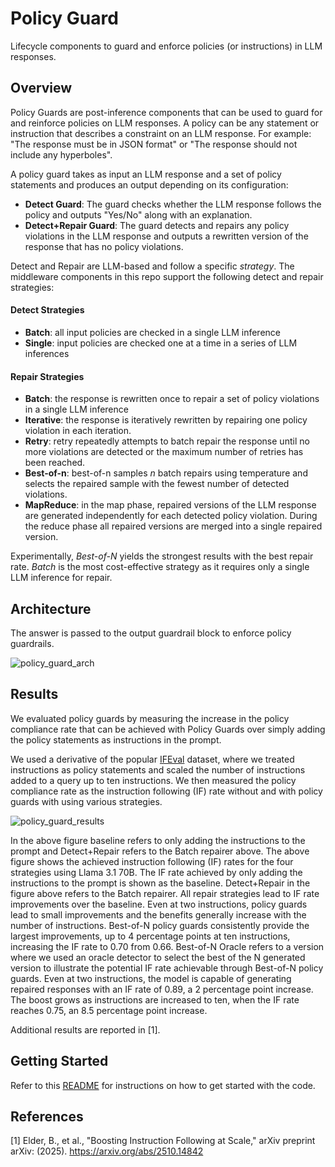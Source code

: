 # Policy Guard
Lifecycle components to guard and enforce policies (or instructions) in LLM responses.


## Overview
Policy Guards are post-inference components that can be used to guard for and reinforce policies on LLM responses. A policy can be any statement or instruction that describes a constraint on an LLM response. For example: "The response must be in JSON format" or "The response should not include any hyperboles".

A policy guard takes as input an LLM response and a set of policy statements and produces an output depending on its configuration:

- **Detect Guard**: The guard checks whether the LLM response follows the policy and outputs "Yes/No" along with an explanation.
- **Detect+Repair Guard**: The guard detects and repairs any policy violations in the LLM response and outputs a rewritten version of the response that has no policy violations.

Detect and Repair are LLM-based and follow a specific _strategy_. The middleware components in this repo support the following detect and repair strategies:

#### Detect Strategies
- **Batch**: all input policies are checked in a single LLM inference
- **Single**: input policies are checked one at a time in a series of LLM inferences

#### Repair Strategies
- **Batch**: the response is rewritten once to repair a set of policy violations in a single LLM inference
- **Iterative**: the response is iteratively rewritten by repairing one policy violation in each iteration.
- **Retry**: retry repeatedly attempts to batch repair the response until no more violations are detected or the maximum number of retries has been reached.
- **Best-of-n**: best-of-n samples _n_ batch repairs using temperature and selects the repaired sample with the fewest number of detected violations.
- **MapReduce**: in the map phase, repaired versions of the LLM response are generated independently for each detected policy violation. During the reduce phase all repaired versions are merged into a single repaired version.

Experimentally, _Best-of-N_ yields the strongest results with the best repair rate. _Batch_ is the most cost-effective strategy as it requires only a single LLM inference for repair.

## Architecture
The answer is passed to the output guardrail block to enforce policy guardrails.

![policy_guard_arch](../../assets/img_policy_guard_architecture.png)

## Results
We evaluated policy guards by measuring the increase in the policy compliance rate that can be achieved with Policy Guards over simply adding the policy statements as instructions in the prompt.

We used a derivative of the popular [IFEval](https://huggingface.co/datasets/google/IFEval) dataset, where we treated instructions as policy statements and scaled the number of instructions added to a query up to ten instructions.  We then measured the policy compliance rate as the instruction following (IF) rate without and with policy guards with using various strategies.

![policy_guard_results](../../assets/img_policy_guard_results.png)

In the above figure baseline refers to only adding the instructions to the prompt and Detect+Repair refers to the Batch repairer above.
The above figure shows the achieved instruction following (IF) rates for the four strategies using Llama 3.1 70B. The IF rate achieved by only adding the instructions to the prompt is shown as the baseline. Detect+Repair in the figure above refers to the Batch repairer.  All repair strategies lead to IF rate improvements over the baseline. Even at two instructions, policy guards lead to small improvements and the benefits generally increase with the number of instructions. Best-of-N policy guards consistently provide the largest improvements, up to 4 percentage points at ten instructions, increasing the IF rate to 0.70 from 0.66. Best-of-N Oracle refers to a version where we used an oracle detector to select the best of the N generated version to illustrate the potential IF rate achievable through Best-of-N policy guards. Even at two instructions, the model is capable of generating repaired responses with an IF rate of 0.89, a 2 percentage point increase. The boost grows as instructions are increased to ten, when the IF rate reaches 0.75, an 8.5 percentage point increase.

Additional results are reported in [1].

## Getting Started
Refer to this [README](https://github.com/AgentToolkit/agent-lifecycle-toolkit/blob/main/altk/pre_response/policy_guard/README.md) for instructions on how to get started with the code.

## References
[1] Elder, B., et al., "Boosting Instruction Following at Scale," arXiv preprint arXiv: (2025).  https://arxiv.org/abs/2510.14842

